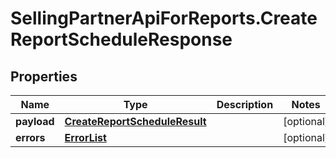 # SellingPartnerApiForReports.CreateReportScheduleResponse

## Properties
Name | Type | Description | Notes
------------ | ------------- | ------------- | -------------
**payload** | [**CreateReportScheduleResult**](CreateReportScheduleResult.md) |  | [optional] 
**errors** | [**ErrorList**](ErrorList.md) |  | [optional] 

